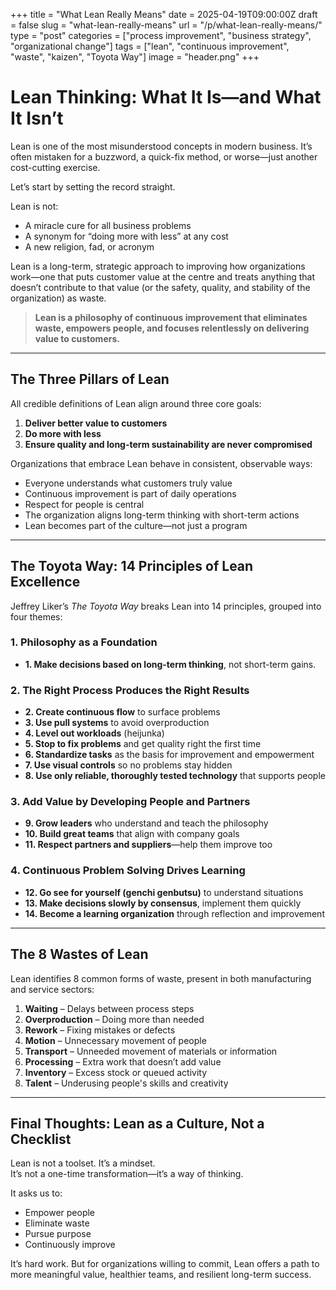 +++
title = "What Lean Really Means"
date = 2025-04-19T09:00:00Z
draft = false
slug = "what-lean-really-means"
url = "/p/what-lean-really-means/"
type = "post"
categories = ["process improvement", "business strategy", "organizational change"]
tags = ["lean", "continuous improvement", "waste", "kaizen", "Toyota Way"]
image = "header.png"
+++

# Lean Thinking: What It Is—and What It Isn’t

Lean is one of the most misunderstood concepts in modern business. It’s often mistaken for a buzzword, a quick-fix method, or worse—just another cost-cutting exercise.

Let’s start by setting the record straight.

Lean is not:
- A miracle cure for all business problems  
- A synonym for “doing more with less” at any cost  
- A new religion, fad, or acronym  

Lean is a long-term, strategic approach to improving how organizations work—one that puts customer value at the centre and treats anything that doesn’t contribute to that value (or the safety, quality, and stability of the organization) as waste.

> **Lean is a philosophy of continuous improvement that eliminates waste, empowers people, and focuses relentlessly on delivering value to customers.**

---

## The Three Pillars of Lean

All credible definitions of Lean align around three core goals:

1. **Deliver better value to customers**  
2. **Do more with less**  
3. **Ensure quality and long-term sustainability are never compromised**

Organizations that embrace Lean behave in consistent, observable ways:

- Everyone understands what customers truly value  
- Continuous improvement is part of daily operations  
- Respect for people is central  
- The organization aligns long-term thinking with short-term actions  
- Lean becomes part of the culture—not just a program  

---

## The Toyota Way: 14 Principles of Lean Excellence

Jeffrey Liker’s *The Toyota Way* breaks Lean into 14 principles, grouped into four themes:

### 1. Philosophy as a Foundation
- **1. Make decisions based on long-term thinking**, not short-term gains.

### 2. The Right Process Produces the Right Results
- **2. Create continuous flow** to surface problems  
- **3. Use pull systems** to avoid overproduction  
- **4. Level out workloads** (heijunka)  
- **5. Stop to fix problems** and get quality right the first time  
- **6. Standardize tasks** as the basis for improvement and empowerment  
- **7. Use visual controls** so no problems stay hidden  
- **8. Use only reliable, thoroughly tested technology** that supports people

### 3. Add Value by Developing People and Partners
- **9. Grow leaders** who understand and teach the philosophy  
- **10. Build great teams** that align with company goals  
- **11. Respect partners and suppliers**—help them improve too  

### 4. Continuous Problem Solving Drives Learning
- **12. Go see for yourself (genchi genbutsu)** to understand situations  
- **13. Make decisions slowly by consensus**, implement them quickly  
- **14. Become a learning organization** through reflection and improvement  

---

## The 8 Wastes of Lean

Lean identifies 8 common forms of waste, present in both manufacturing and service sectors:

1. **Waiting** – Delays between process steps  
2. **Overproduction** – Doing more than needed  
3. **Rework** – Fixing mistakes or defects  
4. **Motion** – Unnecessary movement of people  
5. **Transport** – Unneeded movement of materials or information  
6. **Processing** – Extra work that doesn’t add value  
7. **Inventory** – Excess stock or queued activity  
8. **Talent** – Underusing people's skills and creativity  

---

## Final Thoughts: Lean as a Culture, Not a Checklist

Lean is not a toolset. It’s a mindset.  
It’s not a one-time transformation—it’s a way of thinking.

It asks us to:
- Empower people  
- Eliminate waste  
- Pursue purpose  
- Continuously improve  

It’s hard work. But for organizations willing to commit, Lean offers a path to more meaningful value, healthier teams, and resilient long-term success.
